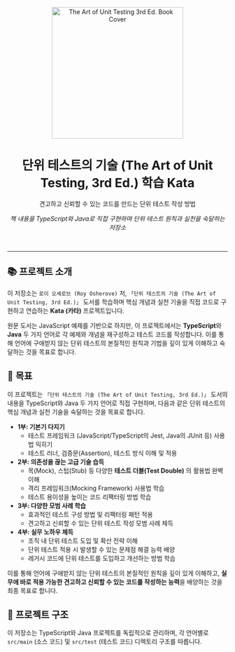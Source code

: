 <div align="center">
  <img src="https://github.com/user-attachments/assets/322ee076-e45a-4ae4-b3a3-05c4cdcb459d" alt="The Art of Unit Testing 3rd Ed. Book Cover" width="300"/>
  <h1>단위 테스트의 기술 (The Art of Unit Testing, 3rd Ed.) 학습 Kata</h1>
  <p>견고하고 신뢰할 수 있는 코드를 만드는 단위 테스트 작성 방법</p>
  <p>
    <em>책 내용을 TypeScript와 Java로 직접 구현하며 단위 테스트 원칙과 실천을 숙달하는 저장소</em>
  </p>
  <br>
</div>

---

## 📚 프로젝트 소개

이 저장소는 `로이 오셰로브 (Roy Osherove)` 저, `「단위 테스트의 기술 (The Art of Unit Testing, 3rd Ed.)」` 도서를 학습하며 핵심 개념과 실천 기술을 직접 코드로 구현하고 연습하는 **Kata (카타)** 프로젝트입니다.

원문 도서는 JavaScript 예제를 기반으로 하지만, 이 프로젝트에서는 **TypeScript**와 **Java** 두 가지 언어로 각 예제와 개념을 재구성하고 테스트 코드를 작성합니다. 이를 통해 언어에 구애받지 않는 단위 테스트의 본질적인 원칙과 기법을 깊이 있게 이해하고 숙달하는 것을 목표로 합니다.

## 🎯 목표

이 프로젝트는 `「단위 테스트의 기술 (The Art of Unit Testing, 3rd Ed.)」` 도서의 내용을 TypeScript와 Java 두 가지 언어로 직접 구현하며, 다음과 같은 단위 테스트의 핵심 개념과 실천 기술을 숙달하는 것을 목표로 합니다.

* **1부: 기본기 다지기**
    * 테스트 프레임워크 (JavaScript/TypeScript의 Jest, Java의 JUnit 등) 사용법 익히기
    * 테스트 러너, 검증문(Assertion), 테스트 방식 이해 및 적용
* **2부: 의존성을 끊는 고급 기술 습득**
    * 목(Mock), 스텁(Stub) 등 다양한 **테스트 더블(Test Double)** 의 활용법 완벽 이해
    * 격리 프레임워크(Mocking Framework) 사용법 학습
    * 테스트 용이성을 높이는 코드 리팩터링 방법 학습
* **3부: 다양한 모범 사례 학습**
    * 효과적인 테스트 구성 방법 및 리팩터링 패턴 적용
    * 견고하고 신뢰할 수 있는 단위 테스트 작성 모범 사례 체득
* **4부: 실무 노하우 체득**
    * 조직 내 단위 테스트 도입 및 확산 전략 이해
    * 단위 테스트 적용 시 발생할 수 있는 문제점 해결 능력 배양
    * 레거시 코드에 단위 테스트를 도입하고 개선하는 방법 학습

이를 통해 언어에 구애받지 않는 단위 테스트의 본질적인 원칙을 깊이 있게 이해하고, **실무에 바로 적용 가능한 견고하고 신뢰할 수 있는 코드를 작성하는 능력**을 배양하는 것을 최종 목표로 합니다.

## 📂 프로젝트 구조

이 저장소는 TypeScript와 Java 프로젝트를 독립적으로 관리하며, 각 언어별로 `src/main` (소스 코드) 및 `src/test` (테스트 코드) 디렉토리 구조를 따릅니다.
